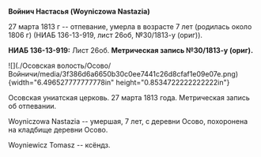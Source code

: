 **Войнич Настасья (Woyniczowa Nastazia)**

27 марта 1813 г -- отпевание, умерла в возрасте 7 лет (родилась около
1806 г) (НИАБ 136-13-919, лист 26об, №30/1813-у (ориг)).

**НИАБ 136-13-919:** Лист 26об. **Метрическая запись №30/1813-у
(ориг).**

![](./Осовская волость/Осово/Войничи/media/3f386d6a6650b30c0ee7441c26d8cfaf1e09e07e.png){width="6.496527777777778in"
height="0.8534722222222222in"}

Осовская униатская церковь. 27 марта 1813 года. Метрическая запись об
отпевании.

Woyniczowa Nastazia -- умершая, 7 лет, с деревни Осово, похоронена на
кладбище деревни Осово.

Woyniewicz Tomasz -- ксёндз.

